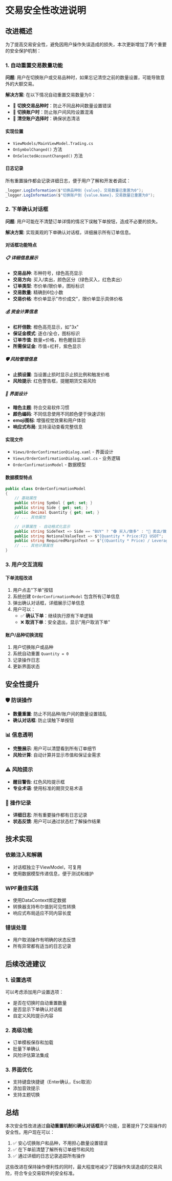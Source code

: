 # 交易安全性改进说明

## 改进概述

为了提高交易安全性，避免因用户操作失误造成的损失，本次更新增加了两个重要的安全保护机制：

### 1. 自动重置交易数量功能

**问题**: 用户在切换账户或交易品种时，如果忘记清空之前的数量设置，可能导致意外的大额交易。

**解决方案**: 在以下情况自动重置交易数量为0：
- 🔄 **切换交易品种时**：防止不同品种间数量设置错误
- 🔄 **切换账户时**：防止账户间风险设置混淆  
- 🔄 **清空账户选择时**：确保状态清洁

#### 实现位置
- `ViewModels/MainViewModel.Trading.cs`
- `OnSymbolChanged()` 方法
- `OnSelectedAccountChanged()` 方法

#### 日志记录
所有重置操作都会记录详细日志，便于用户了解和开发者调试：
```csharp
_logger.LogInformation($"切换品种到 {value}，交易数量已重置为0");
_logger.LogInformation($"切换账户到 {value.Name}，交易数量已重置为0");
```

### 2. 下单确认对话框

**问题**: 用户可能在不清楚订单详情的情况下误触下单按钮，造成不必要的损失。

**解决方案**: 实现美观的下单确认对话框，详细展示所有订单信息。

#### 对话框功能特点

##### 📋 详细信息展示
- **交易品种**: 币种符号，绿色高亮显示
- **交易方向**: 买入/卖出，颜色区分（绿色买入，红色卖出）
- **订单类型**: 市价单/限价单，图标标识
- **交易数量**: 精确到6位小数
- **交易价格**: 市价单显示"市价成交"，限价单显示具体价格

##### 💰 资金计算信息
- **杠杆倍数**: 橙色高亮显示，如"3x"
- **保证金模式**: 逐仓/全仓，图标标识
- **订单市值**: 数量×价格，粉色醒目显示
- **所需保证金**: 市值÷杠杆，紫色显示

##### 🛡️ 风险管理信息
- **止损设置**: 当设置止损时显示止损比例和触发价格
- **风险提示**: 红色警告框，提醒期货交易风险

##### 🎨 界面设计
- **暗色主题**: 符合交易软件习惯
- **颜色编码**: 不同信息使用不同颜色便于快速识别
- **emoji图标**: 增强视觉效果和用户体验
- **响应式布局**: 支持滚动查看完整信息

#### 实现文件
- `Views/OrderConfirmationDialog.xaml` - 界面设计
- `Views/OrderConfirmationDialog.xaml.cs` - 业务逻辑
- `OrderConfirmationModel` - 数据模型

#### 数据模型特点
```csharp
public class OrderConfirmationModel
{
    // 基础属性
    public string Symbol { get; set; }
    public string Side { get; set; }
    public decimal Quantity { get; set; }
    // ... 其他属性

    // 计算属性 - 自动格式化显示
    public string SideText => Side == "BUY" ? "🟢 买入/做多" : "🔴 卖出/做空";
    public string NotionalValueText => $"{Quantity * Price:F2} USDT";
    public string RequiredMarginText => $"{(Quantity * Price) / Leverage:F2} USDT";
    // ... 其他计算属性
}
```

### 3. 用户交互流程

#### 下单流程改进
1. 用户点击"下单"按钮
2. 系统创建 `OrderConfirmationModel` 包含所有订单信息
3. 弹出确认对话框，详细展示订单信息
4. 用户可以：
   - ✅ **确认下单**：继续执行原有下单逻辑
   - ❌ **取消下单**：安全退出，显示"用户取消下单"

#### 账户/品种切换流程
1. 用户切换账户或品种
2. 系统自动重置 `Quantity = 0`
3. 记录操作日志
4. 更新界面状态

## 安全性提升

### 🛡️ 防误操作
- **数量重置**: 防止不同品种/账户间的数量设置错乱
- **确认对话框**: 防止误触下单按钮

### 📊 信息透明
- **完整展示**: 用户可以清楚看到所有订单细节
- **风险计算**: 自动计算并显示市值和保证金需求

### ⚠️ 风险提示
- **醒目警告**: 红色风险提示框
- **专业术语**: 使用标准的期货交易术语

### 📝 操作记录
- **详细日志**: 所有重要操作都有日志记录
- **状态反馈**: 用户可以通过状态栏了解操作结果

## 技术实现

### 依赖注入和解耦
- 对话框独立于ViewModel，可复用
- 使用数据模型传递信息，便于测试和维护

### WPF最佳实践
- 使用DataContext绑定数据
- 转换器支持布尔值到可见性转换
- 响应式布局适应不同内容长度

### 错误处理
- 用户取消操作有明确的状态反馈
- 所有异常都有适当的日志记录

## 后续改进建议

### 1. 设置选项
可以考虑添加用户设置选项：
- 是否在切换时自动重置数量
- 是否显示下单确认对话框
- 自定义风险提示内容

### 2. 高级功能
- 订单模板保存和加载
- 批量下单确认
- 风险评估算法集成

### 3. 界面优化
- 支持键盘快捷键（Enter确认，Esc取消）
- 添加音效提示
- 支持主题切换

## 总结

本次安全性改进通过**自动重置机制**和**确认对话框**两个功能，显著提升了交易操作的安全性。用户现在可以：

1. ✅ 安心切换账户和品种，不用担心数量设置错误
2. ✅ 在下单前清楚了解所有订单细节和风险
3. ✅ 通过详细的日志记录追踪所有操作

这些改进在保持操作便利性的同时，最大程度地减少了因操作失误造成的交易风险，符合专业交易软件的安全标准。 